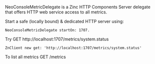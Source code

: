 NeoConsoleMetricDelegate is a Zinc HTTP Components Server delegate that offers HTTP web service access to all metrics.

Start a safe (locally bound) & dedicated HTTP server using: 

	NeoConsoleMetricDelegate startOn: 1707.

Try GET http://localhost:1707/metrics/system.status 

	ZnClient new get: 'http://localhost:1707/metrics/system.status'
	
To list all metrics GET /metrics
